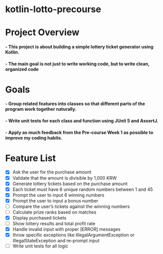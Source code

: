 # kotlin-lotto-precourse

# Project Overview
#### - This project is about building a simple lottery ticket generator using Kotlin.
#### - The main goal is not just to write working code, but to write clean, organized code

# Goals
#### - Group related features into classes so that different parts of the program work together naturally.
#### - Write unit tests for each class and function using JUnit 5 and AssertJ.
#### - Apply as much feedback from the Pre-course Week 1 as possible to improve my coding habits.

# Feature List
- [X] Ask the user for the purchase amount
- [X] Validate that the amount is divisible by 1,000 KRW
- [X] Generate lottery tickets based on the purchase amount
- [X] Each ticket must have 6 unique random numbers between 1 and 45 
- [X] Prompt the user to input 6 winning numbers
- [X] Prompt the user to input a bonus number
- [ ] Compare the user’s tickets against the winning numbers
- [ ] Calculate prize ranks based on matches
- [X] Display purchased tickets 
- [ ] Show lottery results and total profit rate
- [X] Handle invalid input with proper [ERROR] messages
- [X] throw specific exceptions like IllegalArgumentException or IllegalStateException and re-prompt input
- [ ] Write unit tests for all logic